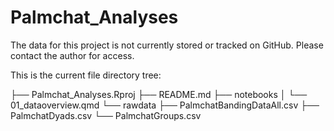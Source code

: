 # Palmchat_Analyses

The data for this project is not currently stored or tracked on GitHub.
Please contact the author for access. 


This is the current file directory tree:

├── Palmchat_Analyses.Rproj
├── README.md
├── notebooks
│   └── 01_dataoverview.qmd
└── rawdata
    ├── PalmchatBandingDataAll.csv
    ├── PalmchatDyads.csv
    └── PalmchatGroups.csv

